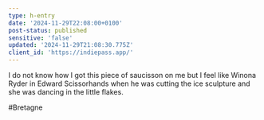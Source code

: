 ```yaml
---
type: h-entry
date: '2024-11-29T22:08:00+0100'
post-status: published
sensitive: 'false'
updated: '2024-11-29T21:08:30.775Z'
client_id: 'https://indiepass.app/'
---
```

I do not know how I got this piece of saucisson on me but I feel like Winona Ryder in Edward Scissorhands when he was cutting the ice sculpture and she was dancing in the little flakes. 

#Bretagne
